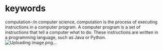 # keywords
computation-:In computer science, computation is the process of executing instructions in a computer program. A computer program is a set of instructions that tell a computer what to do. These instructions are written in a programming language, such as Java or Python.
![Uploading image.png…]()

